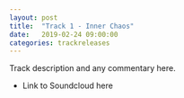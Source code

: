 ```yaml
---
layout: post
title:  "Track 1 - Inner Chaos"
date:   2019-02-24 09:00:00
categories: trackreleases
---
```


Track description and any commentary here.

- Link to Soundcloud here
